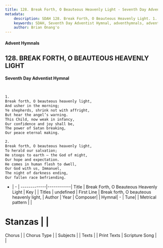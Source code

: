 ```yaml
---
title: 128. Break Forth, O Beauteous Heavenly Light - Seventh Day Adventist Hymnal
metadata:
    description: SDAH 128. Break Forth, O Beauteous Heavenly Light. 1. Break forth, O beauteous heavenly light, And usher in the morning; Ye shepherds, shrink not with affright, But hear the angel’s warning. This Child, now weak in infancy, Our confidence and joy shall be, The power of Satan breaking, Our peace eternal making.
    keywords: SDAH, Seventh Day Adventist Hymnal, adventhymnals, advent hymnals, Break Forth, O Beauteous Heavenly Light, Break forth, O beauteous heavenly light, 
    author: Brian Onang'o
---
```


#### Advent Hymnals
## 128. BREAK FORTH, O BEAUTEOUS HEAVENLY LIGHT
#### Seventh Day Adventist Hymnal

```txt


1.
Break forth, O beauteous heavenly light,
And usher in the morning;
Ye shepherds, shrink not with affright,
But hear the angel’s warning.
This Child, now weak in infancy,
Our confidence and joy shall be,
The power of Satan breaking,
Our peace eternal making.

2.
Break forth, O beauteous heavenly light,
To herald our salvation;
He stoops to earth – the God of might,
Our hope and expectation.
He comes in human flesh to dwell,
Our God with us, Immanuel,
The night of darkness ending,
Our fallen race befriending.


```

- |   -  |
-------------|------------|
Title | Break Forth, O Beauteous Heavenly Light |
Key |  |
Titles | undefined |
First Line | Break forth, O beauteous heavenly light, |
Author | 
Year | 
Composer|  |
Hymnal|  - |
Tune|  |
Metrical pattern | |
# Stanzas |  |
Chorus |  |
Chorus Type |  |
Subjects |  |
Texts |  |
Print Texts | 
Scripture Song |  |
  
